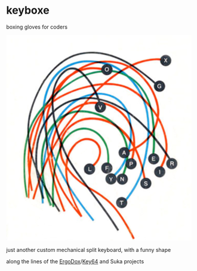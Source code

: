 keyboxe
=======
boxing gloves for coders

![Logo](logo2-keyboxe.jpg)


just another custom mechanical split keyboard, with a funny shape

along the lines of the <a href="http://ergodox.org/">ErgoDox</a>/<a href="http://www.key64.org/">Key64</a>
 and Suka projects

